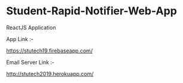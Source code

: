 # Student-Rapid-Notifier-Web-App
ReactJS Application

App Link :-

https://stutech19.firebaseapp.com/

Email Server Link :-

http://stutech2019.herokuapp.com/
